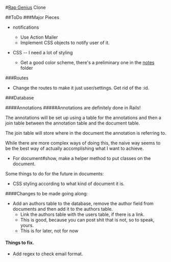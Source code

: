 #[Rap Genius][rg] Clone

[rg]: rapgenius.com

##ToDo
###Major Pieces

* notifications
	* Use Action Mailer
	* Implement CSS objects to notify user of it.

* CSS -- I need a lot of styling
	* Get a good color scheme, there's a preliminary one in the [notes][notes] folder


[notes]: /notes/color_palette.html

###Routes

* Change the routes to make it just user/settings. Get rid of the :id.


###Database

####Annotations
#####Annotations are definitely done in Rails!

The annotations will be set up using a table for the annotations and then a join table between the annotation table and the document table.

The join table will store where in the document the annotation is referring to.

While there are more complex ways of doing this, the naive way seems to be the best way of actually accomplishing what I want to achieve.

* For document#show, make a helper method to put classes on the document.

Some things to do for the future in documents:

* CSS styling according to what kind of document it is.



####Changes to be made going along:
* Add an authors table to the database, remove the author field from documents and then add it to the authors table.
	* Link the authors table with the users table, if there is a link.
	* This is good, because you can post shit that is not, so to speak, yours.
	* This is for later, not for now


#### Things to fix.
* Add regex to check email format.